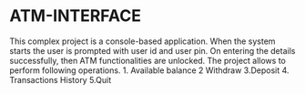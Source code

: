 # ATM-INTERFACE
 This complex project  is a console-based application. When the system starts the user is prompted with user id and user pin. On entering the details successfully, then ATM functionalities  are unlocked. The project allows to perform following operations. 1. Available balance  2 Withdraw  3.Deposit  4. Transactions History 5.Quit  
